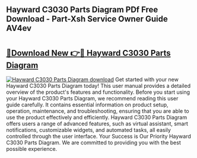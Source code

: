 ## Hayward C3030 Parts Diagram PDf Free Download - Part-Xsh Service Owner Guide AV4ev

# <h2><a href="http://dflreeq.blite.top/?on=Hayward+C3030+Parts+Diagram">🔗Download New 👉🔴 Hayward C3030 Parts Diagram</a></h2>

[![Hayward C3030 Parts Diagram download](https://i.imgur.com/lujVjoI.png)](http://dflreeq.blite.top/?on=Hayward+C3030+Parts+Diagram)
Get started with your new Hayward C3030 Parts Diagram today! This user manual provides a detailed overview of the product's features and functionality. Before you start using your Hayward C3030 Parts Diagram, we recommend reading this user guide carefully. It contains essential information on product setup, operation, maintenance, and troubleshooting, ensuring that you are able to use the product effectively and efficiently. Hayward C3030 Parts Diagram offers users a range of advanced features, such as virtual assistant, smart notifications, customizable widgets, and automated tasks, all easily controlled through the user interface. Your Success is Our Priority Hayward C3030 Parts Diagram. We are committed to providing you with the best possible experience.

